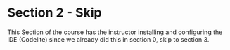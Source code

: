 # Section 2 - Skip

This Section of the course has the instructor installing and configuring the IDE (Codelite)
since we already did this in section 0, skip to section 3.
